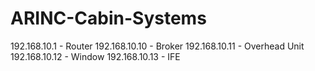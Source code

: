 # ARINC-Cabin-Systems
192.168.10.1 - Router
192.168.10.10 - Broker
192.168.10.11 - Overhead Unit
192.168.10.12 - Window
192.168.10.13 - IFE